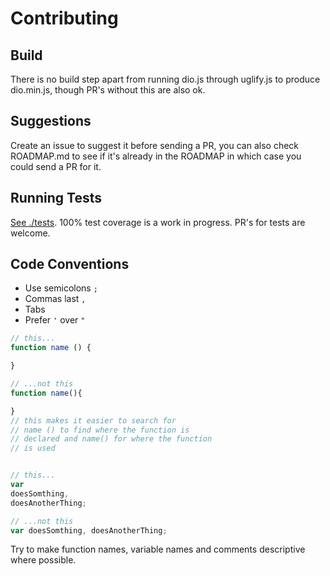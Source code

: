 # Contributing

## Build

There is no build step apart from running dio.js 
through uglify.js to produce dio.min.js,
though PR's without this are also ok.

## Suggestions

Create an issue to suggest it before sending a PR, 
you can also check ROADMAP.md to see if it's already in the ROADMAP
in which case you could send a PR for it.

## Running Tests

[See ./tests](https://github.com/thysultan/dio.js/tree/master/tests). 
100% test coverage is a work in progress. PR's for tests are welcome.

## Code Conventions

* Use semicolons `;`
* Commas last `,`
* Tabs
* Prefer `'` over `"`

```javascript
// this...
function name () {

}

// ...not this
function name(){

}
// this makes it easier to search for
// name () to find where the function is
// declared and name() for where the function
// is used


// this...
var
doesSomthing,
doesAnotherThing;

// ...not this
var doesSomthing, doesAnotherThing;
```

Try to make function names, variable names and comments descriptive where possible.